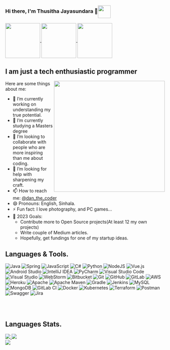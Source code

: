 ### Hi there, I'm Thusitha Jayasundara 👋<img align="center" width="40px" src="https://cdn.staticaly.com/gh/hampusborgos/country-flags/master/svg/lk.svg"/>
<a href="https://www.codewars.com/users/ThusithaDJ">
    <img align="center" width="110px" src="https://www.codewars.com/users/ThusithaDJ/badges/micro"/>
</a>
<a href="https://medium.com/@thusitha.jayasundara">
    <img align="center" width="110px" src="https://img.shields.io/badge/dev.to-0A0A0A?style=for-the-badge&logo=dev.to&logoColor=white" />
</a>
<a href="https://dev.to/thusitha_jayasundara">
    <img align="center" width="110px" src="https://img.shields.io/badge/Medium-12100E?style=for-the-badge&logo=medium&logoColor=white" />
</a>

## I am just a tech enthusiastic programmer

<img align="right" width="350px" src="https://media.giphy.com/media/d8KefZiJ2ae0VMAmsi/giphy.gif"/>

Here are some things about me:

- 🔭 I’m currently working on understanding my true potential.
- 🌱 I’m currently studying a Masters degree
- 👯 I’m looking to collaborate with people who are more inspiring than me about coding.
- 🤔 I’m looking for help with sharpening my craft.
- 📫 How to reach me: [@dan_the_coder](https://twitter.com/Dan_the_Coder) 
- 😄 Pronouns: English, Sinhala.
- ⚡ Fun fact: I love photography, and PC games...
- 🥅 2023 Goals: 
    - Contribute more to Open Source projects(At least 12 my own projects)
    - Write couple of Medium articles.
    - Hopefully, get fundings for one of my startup ideas.
<!--- 💬 Ask me about -->


## Languages & Tools.
![Java](https://img.shields.io/badge/java-%23ED8B00.svg?style=for-the-badge&logo=java&logoColor=white)
![Spring](https://img.shields.io/badge/spring-%236DB33F.svg?style=for-the-badge&logo=spring&logoColor=white)
![JavaScript](https://img.shields.io/badge/javascript-%23323330.svg?style=for-the-badge&logo=javascript&logoColor=%23F7DF1E)
![C#](https://img.shields.io/badge/c%23-%23239120.svg?style=for-the-badge&logo=c-sharp&logoColor=white)
![Python](https://img.shields.io/badge/python-3670A0?style=for-the-badge&logo=python&logoColor=ffdd54)
![NodeJS](https://img.shields.io/badge/node.js-6DA55F?style=for-the-badge&logo=node.js&logoColor=white)
![Vue.js](https://img.shields.io/badge/vuejs-%2335495e.svg?style=for-the-badge&logo=vuedotjs&logoColor=%234FC08D)
![Android Studio](https://img.shields.io/badge/Android%20Studio-3DDC84.svg?style=for-the-badge&logo=android-studio&logoColor=white)
![IntelliJ IDEA](https://img.shields.io/badge/IntelliJIDEA-000000.svg?style=for-the-badge&logo=intellij-idea&logoColor=white)
![PyCharm](https://img.shields.io/badge/pycharm-143?style=for-the-badge&logo=pycharm&logoColor=black&color=black&labelColor=green)
![Visual Studio Code](https://img.shields.io/badge/Visual%20Studio%20Code-0078d7.svg?style=for-the-badge&logo=visual-studio-code&logoColor=white)
![Visual Studio](https://img.shields.io/badge/Visual%20Studio-5C2D91.svg?style=for-the-badge&logo=visual-studio&logoColor=white)
![WebStorm](https://img.shields.io/badge/webstorm-143?style=for-the-badge&logo=webstorm&logoColor=white&color=black)
![Bitbucket](https://img.shields.io/badge/bitbucket-%230047B3.svg?style=for-the-badge&logo=bitbucket&logoColor=white)
![Git](https://img.shields.io/badge/git-%23F05033.svg?style=for-the-badge&logo=git&logoColor=white)
![GitHub](https://img.shields.io/badge/github-%23121011.svg?style=for-the-badge&logo=github&logoColor=white)
![GitLab](https://img.shields.io/badge/gitlab-%23181717.svg?style=for-the-badge&logo=gitlab&logoColor=white)
![AWS](https://img.shields.io/badge/AWS-%23FF9900.svg?style=for-the-badge&logo=amazon-aws&logoColor=white)
![Heroku](https://img.shields.io/badge/heroku-%23430098.svg?style=for-the-badge&logo=heroku&logoColor=white)
![Apache](https://img.shields.io/badge/apache-%23D42029.svg?style=for-the-badge&logo=apache&logoColor=white)
![Apache Maven](https://img.shields.io/badge/Apache%20Maven-C71A36?style=for-the-badge&logo=Apache%20Maven&logoColor=white)
![Gradle](https://img.shields.io/badge/Gradle-02303A.svg?style=for-the-badge&logo=Gradle&logoColor=white)
![Jenkins](https://img.shields.io/badge/jenkins-%232C5263.svg?style=for-the-badge&logo=jenkins&logoColor=white)
![MySQL](https://img.shields.io/badge/mysql-%2300f.svg?style=for-the-badge&logo=mysql&logoColor=white)
![MongoDB](https://img.shields.io/badge/MongoDB-%234ea94b.svg?style=for-the-badge&logo=mongodb&logoColor=white)
![GitLab CI](https://img.shields.io/badge/GitLabCI-%23181717.svg?style=for-the-badge&logo=gitlab&logoColor=white)
![Docker](https://img.shields.io/badge/docker-%230db7ed.svg?style=for-the-badge&logo=docker&logoColor=white)
![Kubernetes](https://img.shields.io/badge/kubernetes-%23326ce5.svg?style=for-the-badge&logo=kubernetes&logoColor=white)
![Terraform](https://img.shields.io/badge/terraform-%235835CC.svg?style=for-the-badge&logo=terraform&logoColor=white)
![Postman](https://img.shields.io/badge/Postman-FF6C37?style=for-the-badge&logo=postman&logoColor=white)
![Swagger](https://img.shields.io/badge/-Swagger-%23Clojure?style=for-the-badge&logo=swagger&logoColor=white)
![Jira](https://img.shields.io/badge/jira-%230A0FFF.svg?style=for-the-badge&logo=jira&logoColor=white)

</br>
</br>

## Languages Stats.

<a href="https://github.com/ThusithaDJ">
  <img align="float:left" src="https://github-readme-stats.thusithadj.vercel.app/api/top-langs/?username=thusithadj&layout=compact" />
</a>  

<a href="https://github.com/ThusithaDJ">
  <img align="float:right" src="https://github-readme-stats.thusithadj.vercel.app/api/wakatime?username=dan_the_coder" />
</a>  

</br>
<a href="https://github.com/ThusithaDJ">
  <img align="float:left" src="https://github-readme-stats.thusithadj.vercel.app/api?username=thusithadj&show_icons=true&theme=radical" />
</a>

